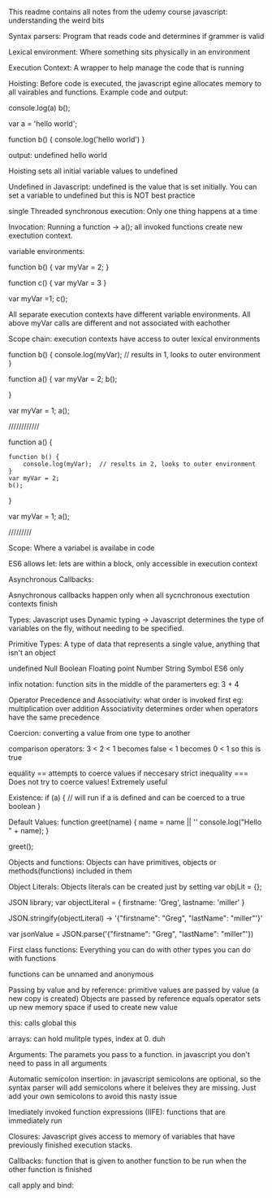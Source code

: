 This readme contains all notes from the udemy course javascript: understanding the weird bits

Syntax parsers: Program that reads code and determines if grammer is valid

Lexical environment: Where something sits physically in an environment

Execution Context: A wrapper to help manage the code that is running


Hoisting: Before code is executed, the javascript egine allocates memory to all vairables and functions. Example code and output:

console.log(a)
b();

var a = 'hello world';

function b() {
	console.log('hello world')
}

output:
undefined
hello world

Hoisting sets all initial variable values to undefined



Undefined in Javascript: undefined is the value that is set initially. You can set a variable to undefined but this is NOT best practice

single Threaded synchronous execution:
Only one thing happens at a time

Invocation:
Running a function ->     a();
all invoked functions create new exectution context.

variable environments:

function b() {
	var myVar = 2;
}

function c() {
	var myVar = 3
}

var myVar =1;
c();


All separate execution contexts have different variable environments. All above myVar calls are different and not associated with eachother

Scope chain:
execution contexts have access to outer lexical environments 

function b() {
	console.log(myVar);  // results in 1, looks to outer environment
}

function a() {
	var myVar = 2;
	b();

}

var myVar = 1;
a();

////////////



function a() {

	function b() {
		console.log(myVar);  // results in 2, looks to outer environment
	}
	var myVar = 2;
	b();

}

var myVar = 1;
a();

/////////


Scope: 
Where a variabel is availabe in code

ES6 allows let:
lets are within a block, only accessible in execution context


Asynchronous Callbacks:

Asnychronous callbacks happen only when all sycnchronous exectution contexts finish


Types:
Javascript uses Dynamic typing -> Javascript determines the type of variables on the fly, without needing to be specified.


Primitive Types:
A type of data that represents a single value, anything that isn't an object

undefined
Null
Boolean
Floating point Number
String
Symbol   ES6 only


infix notation:
function sits in the middle of the paramerters eg: 3 + 4


Operator Precedence and Associativity:
what order is invoked first eg: multiplication over addition
Associativity determines order when operators have the same precedence


Coercion:
converting a value from one type to another

comparison operators:
3 < 2 < 1  becomes false < 1  becomes 0 < 1   so this is true

equality ==  attempts to coerce values if neccesary
strict inequality ===  Does not try to coerce values! Extremely useful


Existence:
if (a) {
	// will run if a is defined and can be coerced to a true boolean
}


Default Values:
function greet(name) {
	name = name || '<defualt value>'
	console.log("Hello " + name);
}

greet();



Objects and functions:
Objects can have primitives, objects or methods(functions) included in them

Object Literals:
Objects literals can be created just by setting var objLit = {};


JSON library;
var objectLiteral = {
	firstname: 'Greg',
	lastname: 'miller'
}

JSON.stringify(objectLiteral)  -> '{"firstname": "Greg", "lastName": "miller"'}'

var jsonValue = JSON.parse('{"firstname": "Greg", "lastName": "miller"'})


First class functions:
Everything you can do with other types you can do with functions

functions can be unnamed and anonymous



Passing by value and by reference:
primitive values are passed by value (a new copy is created)
Objects are passed by reference
equals operator sets up new memory space if used to create new value



this:
calls global this 


arrays:
can hold mulitple types, index at 0. duh

Arguments:
The paramets you pass to a function. in javascript you don't need to pass in all arguments

Automatic semicolon insertion:
in javascript semicolons are optional, so the syntax parser will add semicolons where it beleives they are missing. Just add your own semicolons to avoid this nasty issue

Imediately invoked function expressions (IIFE):
functions that are immediately run 

Closures:
Javascript gives access to memory of variables that have previously finished execution stacks.

Callbacks:
function that is given to another function to be run when the other function is finished


call apply and bind:

































